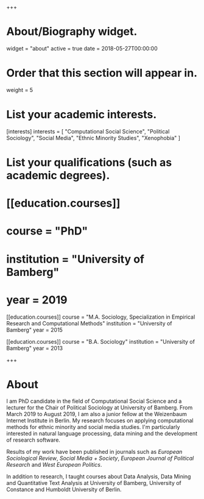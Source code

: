 +++
# About/Biography widget.
widget = "about"
active = true
date = 2018-05-27T00:00:00

# Order that this section will appear in.
weight = 5

# List your academic interests.
[interests]
  interests = [
    "Computational Social Science",
    "Political Sociology",
    "Social Media",
    "Ethnic Minority Studies",
    "Xenophobia"
  ]

# List your qualifications (such as academic degrees).

 # [[education.courses]]
 # course = "PhD"
 # institution = "University of Bamberg"
 # year = 2019

 [[education.courses]]
  course = "M.A. Sociology, Specialization in Empirical Research and Computational Methods"
  institution = "University of Bamberg"
  year = 2015
  
 [[education.courses]]
  course = "B.A. Sociology"
  institution = "University of Bamberg"
  year = 2013

+++

# About

I am PhD candidate in the field of Computational Social Science and a lecturer for the Chair of Political Sociology at University of Bamberg. From March 2019 to August 2019, I am also a junior fellow at the Weizenbaum Internet Institute in Berlin. My research focuses on applying computational methods for ethnic minority and social media studies. I'm particularly interested in natural language processing, data mining and the development of research software.

Results of my work have been published in journals such as *European Sociological Review*, *Social Media + Society*, *European Journal of Political Research* and *West European Politics*.

In addition to research, I taught courses about Data Analysis, Data Mining and Quantitative Text Analysis at University of Bamberg, University of Constance and Humboldt University of Berlin.
